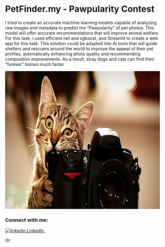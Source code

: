 # PetFinder.my - Pawpularity Contest

I tried to create an accurate machine learning models capable of analyzing raw images and metadata to predict the “Pawpularity” of pet photos. This model will offer accurate recommendations that will improve animal welfare. For this task, i used efficient net and xgboost, and Streamlit to create a web app for this task. This solution could be adapted into AI tools that will guide shelters and rescuers around the world to improve the appeal of their pet profiles, automatically enhancing photo quality and recommending composition improvements. As a result, stray dogs and cats can find their "furever" homes much faster
<p align="center"><img src="Petfinder.jpg" width=676 height=450> </p>

### Connect with me:

<p>
  <a href="https://www.linkedin.com/in/taha-tamir-351272145/" rel="nofollow noreferrer">
    <img src="https://i.stack.imgur.com/gVE0j.png" alt="linkedin"> LinkedIn
  </a> &nbsp;
 </p>

 dir

